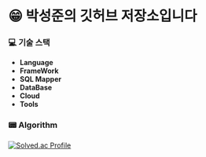 
# :grin:  박성준의 깃허브 저장소입니다

### :computer: 기술 스택

* **Language**
* **FrameWork**
* **SQL Mapper**
* **DataBase**
* **Cloud**
* **Tools**

### :pager: **Algorithm**

[![Solved.ac Profile](http://mazassumnida.wtf/api/v2/generate_badge?boj=ckckckemfdjdhk)](https://solved.ac/ckckckemfdjdhk/)

